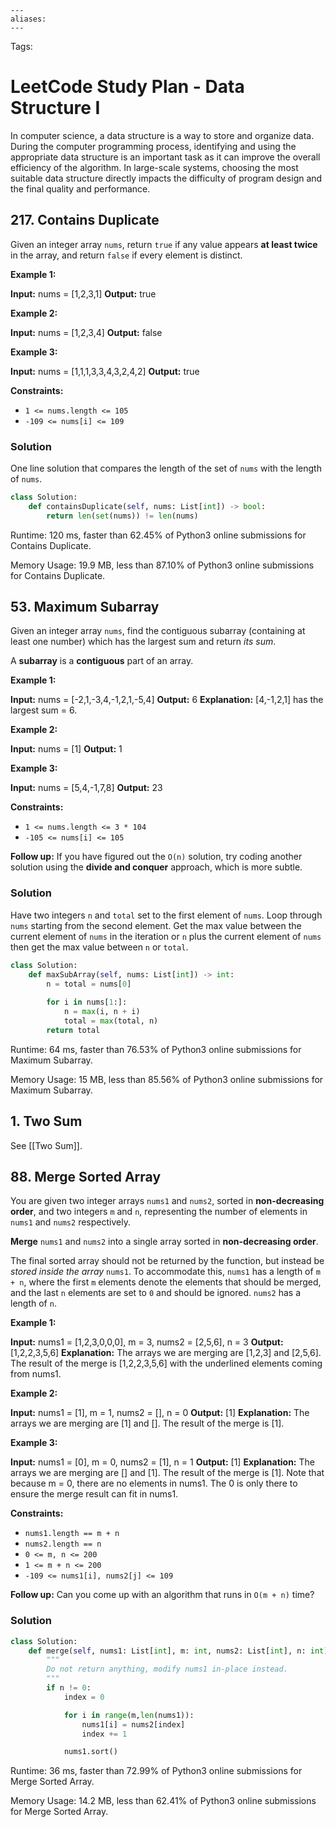 ```
---
aliases:
---
```

Tags:

# LeetCode Study Plan - Data Structure I
In computer science, a data structure is a way to store and organize data. During the computer programming process, identifying and using the appropriate data structure is an important task as it can improve the overall efficiency of the algorithm. In large-scale systems, choosing the most suitable data structure directly impacts the difficulty of program design and the final quality and performance.

## 217. Contains Duplicate
Given an integer array `nums`, return `true` if any value appears **at least twice** in the array, and return `false` if every element is distinct.

**Example 1:**

**Input:** nums = \[1,2,3,1\]
**Output:** true

**Example 2:**

**Input:** nums = \[1,2,3,4\]
**Output:** false

**Example 3:**

**Input:** nums = \[1,1,1,3,3,4,3,2,4,2\]
**Output:** true

**Constraints:**

-   `1 <= nums.length <= 105`
-   `-109 <= nums[i] <= 109`

### Solution
One line solution that compares the length of the set of `nums` with the length of `nums`.

```python
class Solution:
    def containsDuplicate(self, nums: List[int]) -> bool:
        return len(set(nums)) != len(nums)
```

Runtime: 120 ms, faster than 62.45% of Python3 online submissions for Contains Duplicate.

Memory Usage: 19.9 MB, less than 87.10% of Python3 online submissions for Contains Duplicate.

## 53. Maximum Subarray
Given an integer array `nums`, find the contiguous subarray (containing at least one number) which has the largest sum and return _its sum_.

A **subarray** is a **contiguous** part of an array.

**Example 1:**

**Input:** nums = \[-2,1,-3,4,-1,2,1,-5,4\]
**Output:** 6
**Explanation:** \[4,-1,2,1\] has the largest sum = 6.

**Example 2:**

**Input:** nums = \[1\]
**Output:** 1

**Example 3:**

**Input:** nums = \[5,4,-1,7,8\]
**Output:** 23

**Constraints:**

-   `1 <= nums.length <= 3 * 104`
-   `-105 <= nums[i] <= 105`

**Follow up:** If you have figured out the `O(n)` solution, try coding another solution using the **divide and conquer** approach, which is more subtle.

### Solution
Have two integers `n` and `total` set to the first element of `nums`. Loop through `nums` starting from the second element. Get the max value between the current element of `nums` in the iteration or `n` plus the current element of `nums` then get the max value between `n` or `total`.

```python
class Solution:
    def maxSubArray(self, nums: List[int]) -> int:
        n = total = nums[0]
        
        for i in nums[1:]:
            n = max(i, n + i)
            total = max(total, n)
        return total
```

Runtime: 64 ms, faster than 76.53% of Python3 online submissions for Maximum Subarray.

Memory Usage: 15 MB, less than 85.56% of Python3 online submissions for Maximum Subarray.

## 1. Two Sum
See [[Two Sum]].

## 88. Merge Sorted Array
You are given two integer arrays `nums1` and `nums2`, sorted in **non-decreasing order**, and two integers `m` and `n`, representing the number of elements in `nums1` and `nums2` respectively.

**Merge** `nums1` and `nums2` into a single array sorted in **non-decreasing order**.

The final sorted array should not be returned by the function, but instead be _stored inside the array_ `nums1`. To accommodate this, `nums1` has a length of `m + n`, where the first `m` elements denote the elements that should be merged, and the last `n` elements are set to `0` and should be ignored. `nums2` has a length of `n`.

**Example 1:**

**Input:** nums1 = \[1,2,3,0,0,0\], m = 3, nums2 = \[2,5,6\], n = 3
**Output:** \[1,2,2,3,5,6\]
**Explanation:** The arrays we are merging are \[1,2,3\] and \[2,5,6\].
The result of the merge is \[1,2,2,3,5,6\] with the underlined elements coming from nums1.

**Example 2:**

**Input:** nums1 = \[1\], m = 1, nums2 = \[\], n = 0
**Output:** \[1\]
**Explanation:** The arrays we are merging are \[1\] and \[\].
The result of the merge is \[1\].

**Example 3:**

**Input:** nums1 = \[0\], m = 0, nums2 = \[1\], n = 1
**Output:** \[1\]
**Explanation:** The arrays we are merging are \[\] and \[1\].
The result of the merge is \[1\].
Note that because m = 0, there are no elements in nums1. The 0 is only there to ensure the merge result can fit in nums1.

**Constraints:**

-   `nums1.length == m + n`
-   `nums2.length == n`
-   `0 <= m, n <= 200`
-   `1 <= m + n <= 200`
-   `-109 <= nums1[i], nums2[j] <= 109`

**Follow up:** Can you come up with an algorithm that runs in `O(m + n)` time?

### Solution

```python
class Solution:
    def merge(self, nums1: List[int], m: int, nums2: List[int], n: int) -> None:
        """
        Do not return anything, modify nums1 in-place instead.
        """
        if n != 0:
            index = 0

            for i in range(m,len(nums1)):
                nums1[i] = nums2[index]
                index += 1

            nums1.sort()
```

Runtime: 36 ms, faster than 72.99% of Python3 online submissions for Merge Sorted Array.

Memory Usage: 14.2 MB, less than 62.41% of Python3 online submissions for Merge Sorted Array.